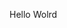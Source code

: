 Hello Wolrd































































































































































































































































































































































































































































































































































































































































































































































































































































































































































































































































































































































































































































































































































































































































































































































































































































































































































































































































































































































































































































































































































































































































































































































































































































































































































































































































































































































































































































































































































































































































































































































































































































